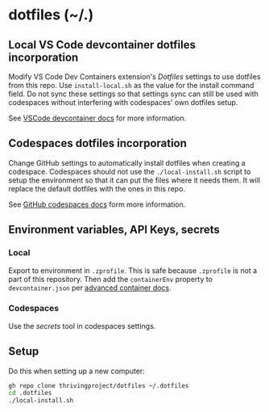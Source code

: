 # dotfiles (~/.)

## Local VS Code devcontainer dotfiles incorporation

Modify VS Code Dev Containers extension's *Dotfiles* settings to use dotfiles from this repo. Use `install-local.sh` as the value for the install command field. Do not sync these settings so that settings sync can still be used with codespaces without interfering with codespaces' own dotfiles setup.

See [VSCode devcontainer docs](https://code.visualstudio.com/docs/devcontainers/containers#_personalizing-with-dotfile-repositories) for more information.

## Codespaces dotfiles incorporation

Change GitHub settings to automatically install dotfiles when creating a codespace. Codespaces should not use the `./local-install.sh` script to setup the environment so that it can put the files where it needs them. It will replace the default dotfiles with the ones in this repo.

See [GitHub codespaces docs](https://docs.github.com/en/codespaces/setting-your-user-preferences/personalizing-github-codespaces-for-your-account#dotfiles) form more information.

## Environment variables, API Keys, secrets

### Local

Export to environment in `.zprofile`. This is safe because `.zprofile` is not a part of this repository. Then add the `containerEnv` property to `devcontainer.json` per [advanced container docs](https://code.visualstudio.com/remote/advancedcontainers/environment-variables).

### Codespaces

Use the *secrets* tool in codespaces settings.

## Setup

Do this when setting up a new computer:

```bash
gh repo clone thrivingproject/dotfiles ~/.dotfiles
cd .dotfiles
./local-install.sh
```
